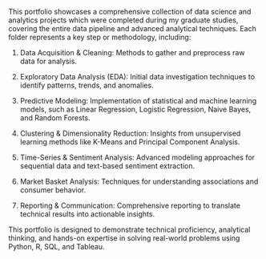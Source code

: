 This portfolio showcases a comprehensive collection of data science and analytics projects which were completed during my graduate studies, covering the entire data pipeline and advanced analytical techniques. Each folder represents a key step or methodology, including:

  1. Data Acquisition & Cleaning: Methods to gather and preprocess raw data for analysis.

  2. Exploratory Data Analysis (EDA): Initial data investigation techniques to identify patterns, trends, and anomalies.

  3. Predictive Modeling: Implementation of statistical and machine learning models, such as Linear Regression, Logistic Regression, Naive Bayes, and Random Forests.

  4. Clustering & Dimensionality Reduction: Insights from unsupervised learning methods like K-Means and Principal Component Analysis.

  5. Time-Series & Sentiment Analysis: Advanced modeling approaches for sequential data and text-based sentiment extraction.

  6. Market Basket Analysis: Techniques for understanding associations and consumer behavior.

  7. Reporting & Communication: Comprehensive reporting to translate technical results into actionable insights.

This portfolio is designed to demonstrate technical proficiency, analytical thinking, and hands-on expertise in solving real-world problems using Python, R, SQL, and Tableau.
